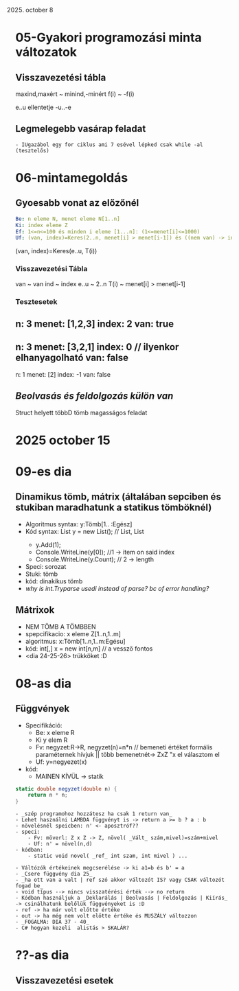 2025. october 8


# 05-Gyakori programozási minta változatok
## Visszavezetési tábla
maxind,maxért ~ minind,-minért
f(i)          ~ -f(i)

e..u ellentetje -u..-e

## Legmelegebb vasárap feladat
    - IUgazábol egy for ciklus ami 7 esével lépked csak while -al (tesztelős)

# 06-mintamegoldás

## Gyoesabb vonat az előzőnél
```yaml
Be: n eleme N, menet eleme N[1..n] 
Ki: index eleme Z
Ef: 1<=n<=100 és minden i eleme [1...n]: (1<=menet[i]<=1000)
Uf: (van, index)=Keres(2..n, menet[i] > menet[i-1]) és ((nem van) -> int=-1)
```
(van, index)=Keres(e..u, T(i))

### Visszavezetési Tábla
van     ~   van
ind     ~   index
e..u    ~   2..n
T(i)    ~   menet[i] > menet[i-1]

### Tesztesetek
n: 3
menet: [1,2,3]
index: 2
van: true
---
n: 3
menet: [3,2,1]
index: 0 // ilyenkor elhanyagolható
van: false
---
n: 1
menet: [2]
index: -1
van: false

## _Beolvasás és feldolgozás külön van_ 
Struct helyett többD tömb magasságos feladat

# 2025 october 15

# 09-es dia
## Dinamikus tömb, mátrix (általában sepciben és stukiban maradhatunk a statikus tömböknél)
- Algoritmus syntax: y:Tömb[1.. :Egész]
- Kód syntax: List<int> y = new List<int>(); // List<string>, List<double>
    - y.Add(1);
    - Console.WriteLine(y[0]);      //1 -> item on said index
    - Console.WriteLine(y.Count);   // 2 -> length
- Speci: sorozat
- Stuki: tömb
- kód: dinakikus tömb
- _why is int.Tryparse usedi instead of parse? bc of error handling?_
## Mátrixok
- NEM TÖMB A TÖMBBEN
- spepcifikacio: x eleme Z[1..n,1..m]
- algoritmus: x:Tömb[1..n,1..m:Egésu]
- kód: int[,] x = new int[n,m] // a vessző fontos
- <dia 24-25-26> trükköket :D

# 08-as dia
## Függvények
- Specifikáció: 
    - Be: x eleme R
    - Ki y elem R
    - Fv: negyzet:R->R, negyzet(n)=n*n // bemeneti értéket formális paraméternek hívjuk || több bemenetnét-> ZxZ "x el választom el
    - Uf: y=negyezet(x) 
- kód:
    - MAINEN KÍVÜL -> statik
```cs
static double negyzet(double n) {
    return n * n;
}
```
    - _szép programohoz hozzátesz ha csak 1 return van_
    - Lehet használni LAMBDA függvényt is -> return a >= b ? a : b
    - növelésnél speicben: n' <- aposztróf??
    - speci:
        - Fv: möverl: Z x Z -> Z, növel( _Vált_ szám,mivel)=szám+mivel
        - Uf: n' = növel(n,d)
    - kódban:
        - static void novel( _ref_ int szam, int mivel ) ...
    
    - Váltózók értékeinek megcserélése -> ki a1=b és b' = a
    - _Csere függvény dia 25_
    - _ha ott van a valt | ref szó akkor változót IS? vagy CSAK változót fogad be_
    - void típus --> nincs visszatérési érték --> no return
    - Kódban használjuk a _Deklarálás | Beolvasás | Feldolgozás | Kiírás_ -> csinálhatunk belőlük függvényeket is :D
    - ref -> ha már volt előtte értéke
    - out -> ha még nem volt előtte értéke és MUSZÁLY változzon
    - _FOGALMA: DIA 37 - 40_
    - C# hogyan kezeli  alistás > SKALÁR?

# ??-as dia
## Visszavezetési esetek


